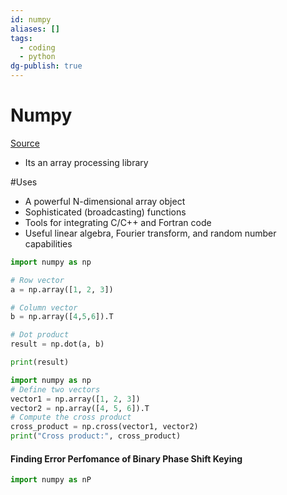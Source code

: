 ```yaml
---
id: numpy
aliases: []
tags:
  - coding
  - python
dg-publish: true
---
```

# Numpy

[Source](https://www.geeksforgeeks.org/introduction-to-numpy/?ref=lbp)
- Its an array processing library

#Uses
- A powerful N-dimensional array object
- Sophisticated (broadcasting) functions
- Tools for integrating C/C++ and Fortran code
- Useful linear algebra, Fourier transform, and random number capabilities

```python
import numpy as np

# Row vector
a = np.array([1, 2, 3])

# Column vector
b = np.array([4,5,6]).T

# Dot product
result = np.dot(a, b)

print(result)

```

```python
import numpy as np 
# Define two vectors 
vector1 = np.array([1, 2, 3]) 
vector2 = np.array([4, 5, 6]).T 
# Compute the cross product 
cross_product = np.cross(vector1, vector2) 
print("Cross product:", cross_product)

```

#### Finding Error Perfomance of Binary Phase Shift Keying

```python
import numpy as nP

```